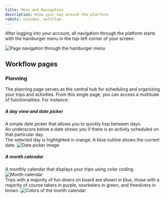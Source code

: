 ```yaml
---
title: Menu and Navigation
description: Know your way around the platform
robots: noindex, nofollow
---
```


After logging into your account, all navigation through the platform starts with the hamburger menu in the top-left corner of your screen.

![Page navigation through the hamburger menu](/images/Page_navigation_through_hamburger_menu.png)

## Workflow pages

### Planning

The planning page serves as the central hub for scheduling and organizing your trips and activities. From this single page, you can access a multitude of functionalities. For instance:

##### A day view and date picker
A simple date picker that allows you to quickly hop between days. <br>
An underscore below a date shows you if there is an activity scheduled on that particular day. <br>
The selected day is highlighted in orange. A blue outline shows the current date. 
![Date picker image](/images/Date_picker.png)

##### A month calendar
A monthly calendar that displays your trips using color coding.
![Month calendar](/images/Month_calendar.png) <br>
Trips with a majority of fun divers on board are shown in blue, those with a majority of course takers in purple, snorkelers in green, and freedivers in brown.
![Colors of the month calendar](/images/Colors_month_calendar.png)


